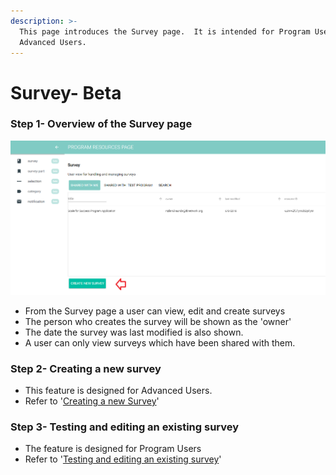 ```yaml
---
description: >-
  This page introduces the Survey page.  It is intended for Program Users and
  Advanced Users.
---
```


# Survey- Beta

### Step 1- Overview of the Survey page

![](../../../../.gitbook/assets/image%20%2822%29.png)

* From the Survey page a user can view, edit and create surveys
* The person who creates the survey will be shown as the 'owner' 
* The date the survey was last modified is also shown.
* A user can only view surveys which have been shared with them.

### Step 2- Creating a new survey

* This feature is designed for Advanced Users.
* Refer to '[Creating a new Survey](https://program-user-docs.preignition.org/~/edit/drafts/-LFNAka1xluDRlv7QI7u/users-program-and-advanced/portfolio/resources/surveys/creating-a-new-survey-beta)'

### Step 3-  Testing and editing an existing survey

* The feature is designed for Program Users
* Refer to '[Testing and editing an existing survey](https://program-user-docs.preignition.org/~/edit/drafts/-LFNB2hfnEiTbxGjEQcP/users-program-and-advanced/portfolio/resources/surveys/editing-an-existing-survey-beta)'



